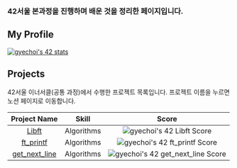 ### 42서울 본과정을 진행하며 배운 것을 정리한 페이지입니다.

## My Profile

[![gyechoi's 42 stats](https://badge42.vercel.app/api/v2/clg4nlglu005408lb4d1pxbkq/stats?cursusId=21&coalitionId=85)](https://github.com/JaeSeoKim/badge42)

## Projects
42서울 이너서클(공통 과정)에서 수행한 프로젝트 목록입니다. 프로젝트 이름을 누르면 노션 페이지로 이동합니다.

|Project Name |Skill |Score |
|:---:        |:---: |:---:	|
|[Libft](https://gyeongsu1997.notion.site/Libft-66ba3bef388046e2b1b0c5755db0a8e5) |Algorithms |![gyechoi's 42 Libft Score](https://badge42.vercel.app/api/v2/clg4nlglu005408lb4d1pxbkq/project/3024476) |
|[ft_printf](https://gyeongsu1997.notion.site/ft_printf-printf-6d6691397dcb4d8dac61bd502fc96207) |Algorithms |![gyechoi's 42 ft_printf Score](https://badge42.vercel.app/api/v2/clg4nlglu005408lb4d1pxbkq/project/3033503) |
|[get_next_line](https://gyeongsu1997.notion.site/get_next_line-a7030ca80fe6435a838660a8206e0414)		|Algorithms |![gyechoi's 42 get_next_line Score](https://badge42.vercel.app/api/v2/clg4nlglu005408lb4d1pxbkq/project/3033502) |
